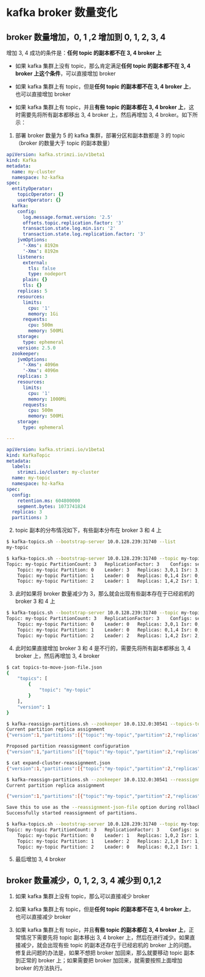 # kafka broker 数量变化

## broker 数量增加，0, 1 ,2 增加到 0, 1, 2, 3, 4

增加 3, 4 成功的条件是：**任何 topic 的副本都不在 3, 4 broker 上**

* 如果 kafka 集群上没有 topic，那么肯定满足**任何 topic 的副本都不在 3, 4 broker 上这个条件**，可以直接增加 broker

* 如果 kafka 集群上有 topic，但是**任何 topic 的副本都不在 3, 4 broker 上**，也可以直接增加 broker

* 如果 kafka 集群上有 topic，并且**有些 topic 的副本都在 3, 4 broker 上**，这时需要先将所有副本都移出 3, 4 broker 上，然后再增加 3, 4 broker。如下所示：

1. 部署 broker 数量为 5 的 kafka 集群，部署分区和副本数都是 3 的 topic（broker 的数量大于 topic 的副本数量）

```yaml
apiVersion: kafka.strimzi.io/v1beta1
kind: Kafka
metadata:
  name: my-cluster
  namespace: hz-kafka
spec:
  entityOperator:
    topicOperator: {}
    userOperator: {}
  kafka:
    config:
      log.message.format.version: '2.5'
      offsets.topic.replication.factor: '3'
      transaction.state.log.min.isr: '2'
      transaction.state.log.replication.factor: '3'
    jvmOptions:
      '-Xms': 8192m
      '-Xmx': 8192m
    listeners:
      external:
        tls: false
        type: nodeport
      plain: {}
      tls: {}
    replicas: 5
    resources:
      limits:
        cpu: '1'
        memory: 1Gi
      requests:
        cpu: 500m
        memory: 500Mi
    storage:
      type: ephemeral
    version: 2.5.0
  zookeeper:
    jvmOptions:
      '-Xms': 4096m
      '-Xmx': 4096m
    replicas: 3
    resources:
      limits:
        cpu: '1'
        memory: 1000Mi
      requests:
        cpu: 500m
        memory: 500Mi
    storage:
      type: ephemeral

---

apiVersion: kafka.strimzi.io/v1beta1
kind: KafkaTopic
metadata:
  labels:
    strimzi.io/cluster: my-cluster
  name: my-topic
  namespace: hz-kafka
spec:
  config:
    retention.ms: 604800000
    segment.bytes: 1073741824
  replicas: 3
  partitions: 3

```

2. topic 副本的分布情况如下，有些副本分布在 broker 3 和 4 上

```bash
$ kafka-topics.sh --bootstrap-server 10.0.128.239:31740 --list
my-topic

$ kafka-topics.sh --bootstrap-server 10.0.128.239:31740 --topic my-topic --describe
Topic: my-topic	PartitionCount: 3	ReplicationFactor: 3	Configs: segment.bytes=1073741824,retention.ms=604800000,message.format.version=2.5-IV0
	Topic: my-topic	Partition: 0	Leader: 3	Replicas: 3,0,1	Isr: 3,0,1
	Topic: my-topic	Partition: 1	Leader: 0	Replicas: 0,1,4	Isr: 0,1,4
	Topic: my-topic	Partition: 2	Leader: 1	Replicas: 1,4,2	Isr: 1,4,2

```

3. 此时如果将 broker 数量减少为 3，那么就会出现有些副本存在于已经宕机的 broker 3 和 4 上

```bash
$ kafka-topics.sh --bootstrap-server 10.0.128.239:31740 --topic my-topic --describe
Topic: my-topic	PartitionCount: 3	ReplicationFactor: 3	Configs: segment.bytes=1073741824,retention.ms=604800000,message.format.version=2.5-IV0
	Topic: my-topic	Partition: 0	Leader: 0	Replicas: 3,0,1	Isr: 0,1
	Topic: my-topic	Partition: 1	Leader: 0	Replicas: 0,1,4	Isr: 0,1
	Topic: my-topic	Partition: 2	Leader: 2	Replicas: 1,4,2	Isr: 2,1

```

4. 此时如果直接增加 broker 3 和 4 是不行的，需要先将所有副本都移出 3, 4 broker 上，然后再增加 3, 4 broker

```bash
$ cat topics-to-move-json-file.json
{
    "topics": [
        {
            "topic": "my-topic"
        }
    ],
    "version": 1
}

$ kafka-reassign-partitions.sh --zookeeper 10.0.132.0:30541 --topics-to-move-json-file topics-to-move-json-file.json --broker-list "0,1,2" --generate
Current partition replica assignment
{"version":1,"partitions":[{"topic":"my-topic","partition":2,"replicas":[1,4,2],"log_dirs":["any","any","any"]},{"topic":"my-topic","partition":1,"replicas":[0,1,4],"log_dirs":["any","any","any"]},{"topic":"my-topic","partition":0,"replicas":[3,0,1],"log_dirs":["any","any","any"]}]}

Proposed partition reassignment configuration
{"version":1,"partitions":[{"topic":"my-topic","partition":2,"replicas":[0,2,1],"log_dirs":["any","any","any"]},{"topic":"my-topic","partition":1,"replicas":[2,1,0],"log_dirs":["any","any","any"]},{"topic":"my-topic","partition":0,"replicas":[1,0,2],"log_dirs":["any","any","any"]}]}

$ cat expand-cluster-reassignment.json
{"version":1,"partitions":[{"topic":"my-topic","partition":2,"replicas":[0,2,1],"log_dirs":["any","any","any"]},{"topic":"my-topic","partition":1,"replicas":[2,1,0],"log_dirs":["any","any","any"]},{"topic":"my-topic","partition":0,"replicas":[1,0,2],"log_dirs":["any","any","any"]}]}

$ kafka-reassign-partitions.sh --zookeeper 10.0.132.0:30541 --reassignment-json-file expand-cluster-reassignment.json --execute
Current partition replica assignment

{"version":1,"partitions":[{"topic":"my-topic","partition":2,"replicas":[1,4,2],"log_dirs":["any","any","any"]},{"topic":"my-topic","partition":1,"replicas":[0,1,4],"log_dirs":["any","any","any"]},{"topic":"my-topic","partition":0,"replicas":[3,0,1],"log_dirs":["any","any","any"]}]}

Save this to use as the --reassignment-json-file option during rollback
Successfully started reassignment of partitions.

$ kafka-topics.sh --bootstrap-server 10.0.128.239:31740 --topic my-topic --describe
Topic: my-topic	PartitionCount: 3	ReplicationFactor: 3	Configs: segment.bytes=1073741824,retention.ms=604800000,message.format.version=2.5-IV0
	Topic: my-topic	Partition: 0	Leader: 1	Replicas: 1,0,2	Isr: 1,2,0
	Topic: my-topic	Partition: 1	Leader: 2	Replicas: 2,1,0	Isr: 1,2,0
	Topic: my-topic	Partition: 2	Leader: 0	Replicas: 0,2,1	Isr: 1,2,0

```

5. 最后增加 3,  4 broker


## broker 数量减少，0, 1, 2, 3, 4 减少到 0,1,2

1. 如果 kafka 集群上没有 topic，那么可以直接减少 broker

2. 如果 kafka 集群上有 topic，但是**任何 topic 的副本都不在 3, 4 broker 上**，也可以直接减少 broker

3. 如果 kafka 集群上有 topic，并且**有些 topic 的副本都在 3, 4 broker 上**，正常情况下需要先将 topic 副本移出  3, 4 broker 上，然后在进行减少。如果直接减少，就会出现有些 topic 的副本还存在于已经宕机的 broker 上的问题。修复此问题的办法是，如果不想把 broker 加回来，那么就要移动 topic 副本到正常的 broker 上；如果需要把 broker 加回来，就需要按照上面增加 broker 的方法执行。

